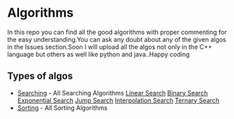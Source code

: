 # Algorithms
In this repo you can find all the good algorithms with proper commenting for the easy understanding.You can ask any doubt about any of the given algos in the Issues section.Soon I will upload all the algos not only in the C++ language but others as well like python and java..Happy coding

## Types of algos
 * [Searching](https://github.com/Satyam-Bhalla/Algorithms/tree/master/Searching) - All Searching Algorithms
      [Linear Search](https://github.com/Satyam-Bhalla/Algorithms/blob/master/Searching/Linear_Search.cpp)
      [Binary Search](https://github.com/Satyam-Bhalla/Algorithms/blob/master/Searching/Binary_Search.cpp)
      [Exponential Search](https://github.com/Satyam-Bhalla/Algorithms/blob/master/Searching/Exponential_Search.cpp)
      [Jump Search](https://github.com/Satyam-Bhalla/Algorithms/blob/master/Searching/Jump_Search.cpp)
      [Interpolation Search](https://github.com/Satyam-Bhalla/Algorithms/blob/master/Searching/Interpolation_Search.cpp)
      [Ternary Search](https://github.com/Satyam-Bhalla/Algorithms/blob/master/Searching/Ternary_Search.cpp)
 * [Sorting](https://github.com/Satyam-Bhalla/Algorithms/tree/master/Sorting) - All Sorting Algorithms